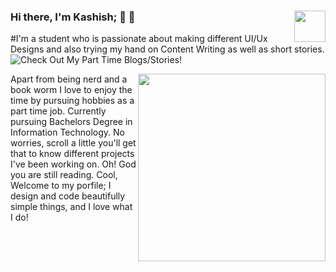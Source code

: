### Hi there, I'm Kashish;  👋 <img align="right" src="https://media.giphy.com/media/LmNwrBhejkK9EFP504/giphy.gif" width="50" height="50" />🚀
  
#I'm a student who is passionate about making different UI/Ux Designs and also trying my hand on Content Writing as well as short stories.
![Check Out My Part Time Blogs/Stories!](https://twentiesunscripted020.wordpress.com)
<p align="center">
  <img align="right" src="https://media.giphy.com/media/l1NyE3cBBI3KS0r5Td/giphy.gif" width="300" height="300" />
</p>
Apart from being nerd and a book worm I love to enjoy the time by pursuing hobbies as a part time job. Currently pursuing Bachelors Degree in Information Technology.
No worries, scroll a little you'll get that to know different projects I've been working on.
Oh! God you are still reading. Cool, Welcome to my porfile; I design and code beautifully simple things, and I love what I do!

<!--
**kashish020/kashish020** is a ✨ _special_ ✨ repository because its `README.md` (this file) appears on your GitHub profile.
-->
